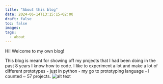 ```yaml
---
title: "About this blog"
date: 2024-06-14T13:15:15+02:00
draft: false
toc: false
images:
tags:
  - about
---
```


Hi! Welcome to my own blog! 

This blog is meant for showing off my projects that I had been doing in the past 8 years I know how to code. I like to experiment a lot and
make a lot of different prototypes - just in python - my go to prototyping language - I counted ~ 57 projects.
![alt text](/pyprojects.png "Title")